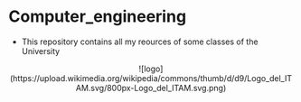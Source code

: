 # Computer_engineering
* This repository contains all my reources of some classes of the University


<p align="center">
  ![logo](https://upload.wikimedia.org/wikipedia/commons/thumb/d/d9/Logo_del_ITAM.svg/800px-Logo_del_ITAM.svg.png)
</p>



